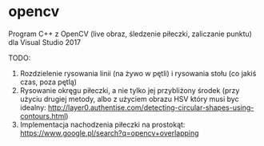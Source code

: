 ﻿# opencv

Program C++ z OpenCV (live obraz, śledzenie piłeczki, zaliczanie punktu)
 dla Visual Studio 2017

TODO:
1. Rozdzielenie rysowania linii (na żywo w pętli) i rysowania stołu (co jakiś czas, poza pętlą)
2. Rysowanie okręgu piłeczki, a nie tylko jej przybliżony środek (przy użyciu drugiej metody, albo z użyciem obrazu HSV który musi byc idealny: http://layer0.authentise.com/detecting-circular-shapes-using-contours.html)
3. Implementacja nachodzenia piłeczki na prostokąt: https://www.google.pl/search?q=opencv+overlapping